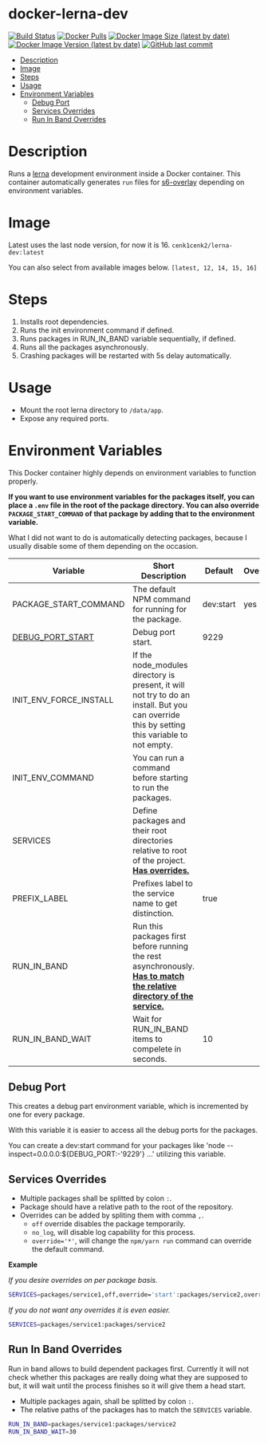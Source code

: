 # docker-lerna-dev

[![Build Status](https://drone.kilic.dev/api/badges/cenk1cenk2/docker-lerna-dev/status.svg)](https://drone.kilic.dev/cenk1cenk2/docker-lerna-dev) [![Docker Pulls](https://img.shields.io/docker/pulls/cenk1cenk2/lerna-dev)](https://hub.docker.com/repository/docker/cenk1cenk2/lerna-dev) [![Docker Image Size (latest by date)](https://img.shields.io/docker/image-size/cenk1cenk2/lerna-dev)](https://hub.docker.com/repository/docker/cenk1cenk2/lerna-dev) [![Docker Image Version (latest by date)](https://img.shields.io/docker/v/cenk1cenk2/lerna-dev)](https://hub.docker.com/repository/docker/cenk1cenk2/lerna-dev) [![GitHub last commit](https://img.shields.io/github/last-commit/cenk1cenk2/docker-lerna-dev)](https://github.com/cenk1cenk2/docker-lerna-dev)

<!-- toc -->

- [Description](#description)
- [Image](#image)
- [Steps](#steps)
- [Usage](#usage)
- [Environment Variables](#environment-variables)
  - [Debug Port](#debug-port)
  - [Services Overrides](#services-overrides)
  - [Run In Band Overrides](#run-in-band-overrides)

<!-- tocstop -->

# Description

Runs a [lerna](git@github.com:lerna/lerna.git) development environment inside a Docker container. This container automatically generates `run` files for [s6-overlay](https://github.com/just-containers/s6-overlay) depending on environment variables.

# Image

Latest uses the last node version, for now it is 16. `cenk1cenk2/lerna-dev:latest`

You can also select from available images below. `[latest, 12, 14, 15, 16]`

# Steps

1. Installs root dependencies.
2. Runs the init environment command if defined.
3. Runs packages in RUN_IN_BAND variable sequentially, if defined.
4. Runs all the packages asynchronously.
5. Crashing packages will be restarted with 5s delay automatically.

# Usage

- Mount the root lerna directory to `/data/app`.
- Expose any required ports.

# Environment Variables

This Docker container highly depends on environment variables to function properly.

**If you want to use environment variables for the packages itself, you can place a `.env` file in the root of the package directory. You can also override `PACKAGE_START_COMMAND` of that package by adding that to the environment variable.**

What I did not want to do is automatically detecting packages, because I usually disable some of them depending on the occasion.

| Variable | Short Description | Default | Override |
| --- | --- | --- | --- |
| PACKAGE_START_COMMAND | The default NPM command for running for the package. | dev:start | yes |
| [DEBUG_PORT_START](<#(Debug-Port)>) | Debug port start. | 9229 |  |
| INIT_ENV_FORCE_INSTALL | If the node_modules directory is present, it will not try to do an install. But you can override this by setting this variable to not empty. |  |  |
| INIT_ENV_COMMAND | You can run a command before starting to run the packages. |  |  |
| SERVICES | Define packages and their root directories relative to root of the project. [**Has overrides.**](<#(Services-Overrides)>) |  |  |
| PREFIX_LABEL | Prefixes label to the service name to get distinction. | true |  |
| RUN_IN_BAND | Run this packages first before running the rest asynchronously. [**Has to match the relative directory of the service.**](<#(Run-In-Band-Overrides)>) |  |  |
| RUN_IN_BAND_WAIT | Wait for RUN_IN_BAND items to compelete in seconds. | 10 |  |

## Debug Port

This creates a debug part environment variable, which is incremented by one for every package.

With this variable it is easier to access all the debug ports for the packages.

You can create a dev:start command for your packages like 'node --inspect=0.0.0.0:\${DEBUG_PORT:-'9229'} ...' utilizing this variable.

## Services Overrides

- Multiple packages shall be splitted by colon `:`.
- Package should have a relative path to the root of the repository.
- Overrides can be added by spliting them with comma `,`.
  - `off` override disables the package temporarily.
  - `no_log`, will disable log capability for this process.
  - `override='*'`, will change the `npm/yarn run` command can override the default command.

**Example**

_If you desire overrides on per package basis._

```bash
SERVICES=packages/service1,off,override='start':packages/service2,override='dev'
```

_If you do not want any overrides it is even easier._

```bash
SERVICES=packages/service1:packages/service2
```

## Run In Band Overrides

Run in band allows to build dependent packages first. Currently it will not check whether this packages are really doing what they are supposed to but, it will wait until the process finishes so it will give them a head start.

- Multiple packages again, shall be splitted by colon `:`.
- The relative paths of the packages has to match the `SERVICES` variable.

```bash
RUN_IN_BAND=packages/service1:packages/service2
RUN_IN_BAND_WAIT=30
```
